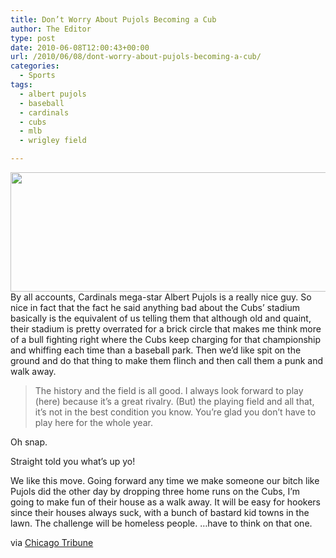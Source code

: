 ```yaml
---
title: Don’t Worry About Pujols Becoming a Cub
author: The Editor
type: post
date: 2010-06-08T12:00:43+00:00
url: /2010/06/08/dont-worry-about-pujols-becoming-a-cub/
categories:
  - Sports
tags:
  - albert pujols
  - baseball
  - cardinals
  - cubs
  - mlb
  - wrigley field

---
```

<a rel="attachment wp-att-956" href="http://punchingkitty.com/2009/07/17/pujols-hates-the-riverfront-times/pujols_header/"><img class="aligncenter size-full wp-image-956" title="pujols_header" src="http://media.punchingkitty.com/wordpress/2009/07/pujols_header.jpg?filter=full" alt="" width="637" height="191" srcset="http://media.punchingkitty.com/wordpress/2009/07/pujols_header.jpg 637w, http://media.punchingkitty.com/wordpress/2009/07/pujols_header-300x89.jpg 300w" sizes="(max-width: 637px) 100vw, 637px" /></a>By all accounts, Cardinals mega-star Albert Pujols is a really nice guy. So nice in fact that the fact he said anything bad about the Cubs&#8217; stadium basically is the equivalent of us telling them that although old and quaint, their stadium is pretty overrated for a brick circle that makes me think more of a bull fighting right where the Cubs keep charging for that championship and whiffing each time than a baseball park. Then we&#8217;d like spit on the ground and do that thing to make them flinch and then call them a punk and walk away.

> The history and the field is all good. I always look forward to play (here) because it’s a great rivalry. (But) the playing field and all that, it’s not in the best condition you know. You’re glad you don’t have to play here for the whole year.

Oh snap.

Straight told you what&#8217;s up yo!

We like this move. Going forward any time we make someone our bitch like Pujols did the other day by dropping three home runs on the Cubs, I&#8217;m going to make fun of their house as a walk away. It will be easy for hookers since their houses always suck, with a bunch of bastard kid towns in the lawn. The challenge will be homeless people. &#8230;have to think on that one.

via <a href="http://www.chicagotribune.com/sports/ct-spt-0531-around-town--20100530,0,7082393.column?track=rss&utm_source=feedburner&utm_medium=feed&utm_campaign=Feed:+chicagotribune/views+(chicagotribune.com+-+Most+Viewed+Stories)" target="_blank">Chicago Tribune</a>